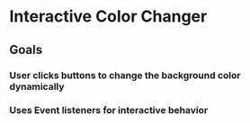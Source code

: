# Interactive Color Changer

## Goals

### User clicks buttons to change the background color dynamically

### Uses Event listeners for interactive behavior
